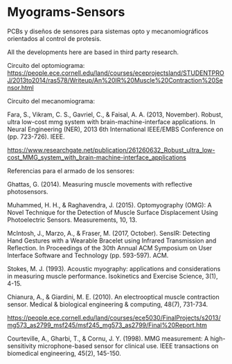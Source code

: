 # Myograms-Sensors

PCBs y diseños de sensores para sistemas opto y mecanomiográficos orientados al control de protesis.

All the developments here are based in third party research.


Circuito del optomiograma:
https://people.ece.cornell.edu/land/courses/eceprojectsland/STUDENTPROJ/2013to2014/ras578/Writeup/An%20IR%20Muscle%20Contraction%20Sensor.html


Circuito del mecanomiograma:

Fara, S., Vikram, C. S., Gavriel, C., & Faisal, A. A. (2013, November). Robust, ultra low-cost mmg system with brain-machine-interface applications. In Neural Engineering (NER), 2013 6th International IEEE/EMBS Conference on (pp. 723-726). IEEE.

https://www.researchgate.net/publication/261260632_Robust_ultra_low-cost_MMG_system_with_brain-machine-interface_applications




Referencias para el armado de los sensores:

Ghattas, G. (2014). Measuring muscle movements with reflective photosensors.

Muhammed, H. H., & Raghavendra, J. (2015). Optomyography (OMG): A Novel Technique for the Detection of Muscle Surface Displacement Using Photoelectric Sensors. Measurements, 10, 13.

McIntosh, J., Marzo, A., & Fraser, M. (2017, October). SensIR: Detecting Hand Gestures with a Wearable Bracelet using Infrared Transmission and Reflection. In Proceedings of the 30th Annual ACM Symposium on User Interface Software and Technology (pp. 593-597). ACM.


Stokes, M. J. (1993). Acoustic myography: applications and considerations in measuring muscle performance. Isokinetics and Exercise Science, 3(1), 4-15.

Chianura, A., & Giardini, M. E. (2010). An electrooptical muscle contraction sensor. Medical & biological engineering & computing, 48(7), 731-734.

https://people.ece.cornell.edu/land/courses/ece5030/FinalProjects/s2013/mg573_as2799_msf245/msf245_mg573_as2799/Final%20Report.htm

Courteville, A., Gharbi, T., & Cornu, J. Y. (1998). MMG measurement: A high-sensitivity microphone-based sensor for clinical use. IEEE transactions on biomedical engineering, 45(2), 145-150.




